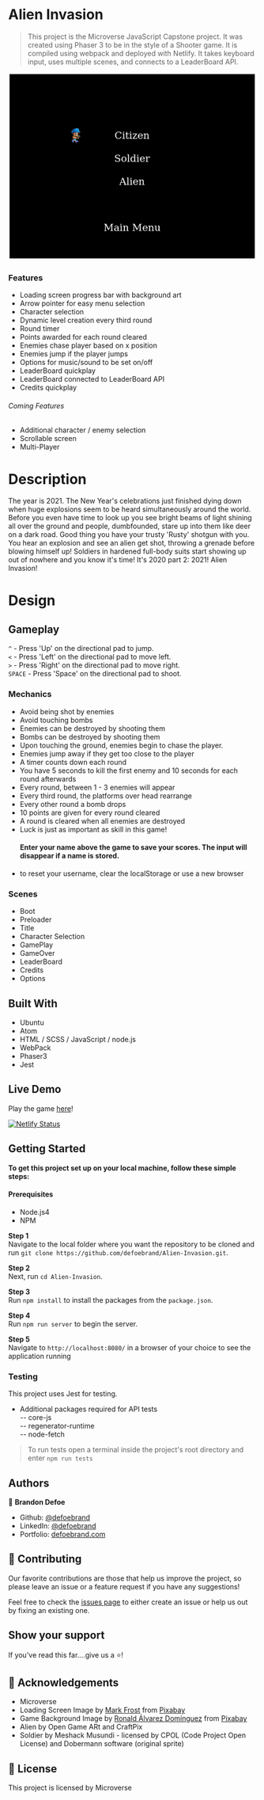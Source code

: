 # Alien Invasion

> This project is the Microverse JavaScript Capstone project. It was created using Phaser 3 to be in the style of a Shooter game. It is compiled using webpack and deployed with Netlify. It takes keyboard input, uses multiple scenes, and connects to a LeaderBoard API.

![screenshot](src/Assets/screenshot.png)

### Features

-   Loading screen progress bar with background art
-   Arrow pointer for easy menu selection
-   Character selection
-   Dynamic level creation every third round
-   Round timer
-   Points awarded for each round cleared
-   Enemies chase player based on x position
-   Enemies jump if the player jumps
-   Options for music/sound to be set on/off
-   LeaderBoard quickplay
-   LeaderBoard connected to LeaderBoard API
-   Credits quickplay

###### Coming Features

-   Additional character / enemy selection
-   Scrollable screen
-   Multi-Player

# Description

The year is 2021. The New Year's celebrations just finished dying down when huge explosions seem to be heard simultaneously around the world. Before you even have time to look up you see bright beams of light shining all over the ground and people, dumbfounded, stare up into them like deer on a dark road. Good thing you have your trusty 'Rusty' shotgun with you. You hear an explosion and see an alien get shot, throwing a grenade before blowing himself up! Soldiers in hardened full-body suits start showing up out of nowhere and you know it's time! It's 2020 part 2: 2021! Alien Invasion!

# Design
## Gameplay
 `^` - Press 'Up' on the directional pad to jump.  
 `<` - Press 'Left' on the directional pad to move left.  
 `>` - Press 'Right' on the directional pad to move right.  
 `SPACE` - Press 'Space' on the directional pad to shoot.   

 ### Mechanics
-   Avoid being shot by enemies
-   Avoid touching bombs
-   Enemies can be destroyed by shooting them
-   Bombs can be destroyed by shooting them
-   Upon touching the ground, enemies begin to chase the player.
-   Enemies jump away if they get too close to the player
-   A timer counts down each round
-   You have 5 seconds to kill the first enemy and 10 seconds for each round afterwards
-   Every round, between 1 - 3 enemies will appear
-   Every third round, the platforms over head rearrange
-   Every other round a bomb drops
-   10 points are given for every round cleared
-   A round is cleared when all enemies are destroyed
-   Luck is just as important as skill in this game!
    #### Enter your name above the game to save your scores. The input will disappear if a name is stored.
-   to reset your username, clear the localStorage or use a new browser

### Scenes
-   Boot
-   Preloader
-   Title
-   Character Selection
-   GamePlay
-   GameOver
-   LeaderBoard
-   Credits
-   Options

## Built With

-   Ubuntu
-   Atom
-   HTML / SCSS / JavaScript / node.js
-   WebPack
-   Phaser3
-   Jest

## Live Demo

Play the game [here](https://quirky-nobel-917e25.netlify.app/)!

[![Netlify Status](https://api.netlify.com/api/v1/badges/431eebb7-7616-4051-b029-431a6c88459a/deploy-status)](https://app.netlify.com/sites/quirky-nobel-917e25/deploys)



## Getting Started
**To get this project set up on your local machine, follow these simple steps:**

#### Prerequisites
 - Node.js4
 - NPM

**Step 1**<br>
Navigate to the local folder where you want the repository to be cloned and run
`git clone https://github.com/defoebrand/Alien-Invasion.git`.<br>

**Step 2**<br>
Next, run `cd Alien-Invasion`.<br>

**Step 3**<br>
Run `npm install` to install the packages from the `package.json`.<br>

**Step 4**<br>
Run `npm run server` to begin the server.<br>

**Step 5**<br>
Navigate to `http://localhost:8080/` in a browser of your choice to see the application running<br>

### Testing
This project uses Jest for testing.
 - Additional packages required for API tests  
   -- core-js  
   -- regenerator-runtime  
   -- node-fetch
> To run tests open a terminal inside the project's root directory and enter `npm run tests`

## Authors

👤 **Brandon Defoe**

-   Github: [@defoebrand](https://github.com/defoebrand)
-   LinkedIn: [@defoebrand](https://www.linkedin.com/in/defoebrand/)
-   Portfolio: [defoebrand.com](https://www.defoebrand.com)

## 🤝 Contributing

Our favorite contributions are those that help us improve the project, so please leave an issue or a feature request if you have any suggestions!

Feel free to check the [issues page](https://github.com/defoebrand/Invasion/issues) to either create an issue or help us out by fixing an existing one.

## Show your support

If you've read this far....give us a ⭐️!

## :clap: Acknowledgements

-   Microverse  
-   Loading Screen Image by <a href="https://pixabay.com/users/blackdog1966-8141061/?utm_source=link-attribution&amp;utm_medium=referral&amp;utm_campaign=image&amp;utm_content=4251449">Mark Frost</a> from <a href="https://pixabay.com/?utm_source=link-attribution&amp;utm_medium=referral&amp;utm_campaign=image&amp;utm_content=4251449">Pixabay</a>
-   Game Background Image by <a href="https://pixabay.com/users/ronald519-15126076/?utm_source=link-attribution&amp;utm_medium=referral&amp;utm_campaign=image&amp;utm_content=4863395">Ronald Álvarez Domínguez</a> from <a href="https://pixabay.com/?utm_source=link-attribution&amp;utm_medium=referral&amp;utm_campaign=image&amp;utm_content=4863395">Pixabay</a>
-   Alien by Open Game ARt and CraftPix
-   Soldier by Meshack Musundi - licensed by CPOL (Code Project Open License) and Dobermann software (original sprite)

## 📝 License

This project is licensed by Microverse
